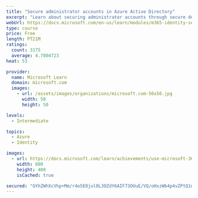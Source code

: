 ```yaml
---
title: "Secure administrator accounts in Azure Active Directory"
excerpt: "Learn about securing administrator accounts through secure devices, dedicated administrator accounts, and just-in-time privileges."
webUrl: https://docs.microsoft.com/en-us/learn/modules/m365-identity-secure-administrators/
type: course
price: Free
length: PT21M
ratings:
  count: 3175
  average: 4.7804723
heat: 53

provider:
  name: Microsoft Learn
  domain: microsoft.com
  images:
    - url: /assets/images/organizations/microsoft.com-50x50.jpg
      width: 50
      height: 50

levels:
  - Intermediate

topics:
  - Azure
  - Identity

images:
  - url: https://docs.microsoft.com/learn/achievements/use-microsoft-365-to-secure-administrator-access-social.png
    width: 800
    height: 400
    isCached: true

secured: "GYhZWhXcVhp+Mm/r4o5E0jul0L3OZdY6AIF73OUuE/VQ/oHxzWb4p4vZPtQ1ncNj6r3eMj9vpMESQLY/CsWtWxDoPXQF3UBid+J+/8m+Xc2aijWhgxbUZkpSg8FIb1yYcC9nqkwj1O+4vQtpZTkm/TRAPHeXgXgKNBRwzLOrCRqALbRJVdzHozMXcmgQ0iUnF8llyWNQvOVXAOHOiTrHlzjCd7bYEv+9BSO4tiMlB1d3umvvy5qpVfcceDwx8/ftPR+YWzS5OVr36YmbyEXui/TdsRgyU/ME6FiW6MwokrcAf/Dmp3tvkP9wILNa+jLEkyY+p7Tyw4KolBYqdkBvkU7DV1czAhsjnS+WKlyKdiyLEso7wOpZKdHbqpUeD6SWwT39WSwtskVa6CPqe+vSvRYcup5fINAF9aXjl8sxxLA=;sYNS4HsxCC+Z7W7PY2Junw=="
---
```


